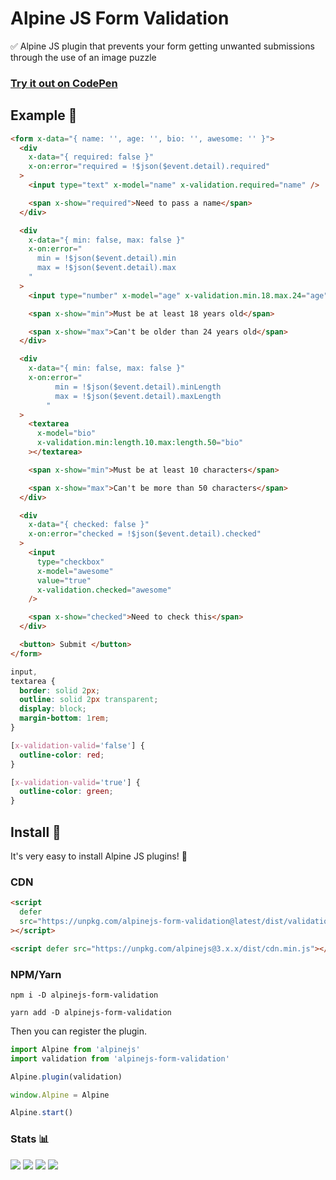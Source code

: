# Alpine JS Form Validation

✅ Alpine JS plugin that prevents your form getting unwanted submissions through the use of an image puzzle

### [Try it out on CodePen](https://codepen.io/markmead/full/zYWNmwZ)

## Example 👀

```html
<form x-data="{ name: '', age: '', bio: '', awesome: '' }">
  <div
    x-data="{ required: false }"
    x-on:error="required = !$json($event.detail).required"
  >
    <input type="text" x-model="name" x-validation.required="name" />

    <span x-show="required">Need to pass a name</span>
  </div>

  <div
    x-data="{ min: false, max: false }"
    x-on:error="
      min = !$json($event.detail).min
      max = !$json($event.detail).max
    "
  >
    <input type="number" x-model="age" x-validation.min.18.max.24="age" />

    <span x-show="min">Must be at least 18 years old</span>

    <span x-show="max">Can't be older than 24 years old</span>
  </div>

  <div
    x-data="{ min: false, max: false }"
    x-on:error="
          min = !$json($event.detail).minLength
          max = !$json($event.detail).maxLength
        "
  >
    <textarea
      x-model="bio"
      x-validation.min:length.10.max:length.50="bio"
    ></textarea>

    <span x-show="min">Must be at least 10 characters</span>

    <span x-show="max">Can't be more than 50 characters</span>
  </div>

  <div
    x-data="{ checked: false }"
    x-on:error="checked = !$json($event.detail).checked"
  >
    <input
      type="checkbox"
      x-model="awesome"
      value="true"
      x-validation.checked="awesome"
    />

    <span x-show="checked">Need to check this</span>
  </div>

  <button> Submit </button>
</form>
```

```css
input,
textarea {
  border: solid 2px;
  outline: solid 2px transparent;
  display: block;
  margin-bottom: 1rem;
}

[x-validation-valid='false'] {
  outline-color: red;
}

[x-validation-valid='true'] {
  outline-color: green;
}
```

## Install 🌟

It's very easy to install Alpine JS plugins! 🙌

### CDN

```html
<script
  defer
  src="https://unpkg.com/alpinejs-form-validation@latest/dist/validation.min.js"
></script>

<script defer src="https://unpkg.com/alpinejs@3.x.x/dist/cdn.min.js"></script>
```

### NPM/Yarn

```shell
npm i -D alpinejs-form-validation

yarn add -D alpinejs-form-validation
```

Then you can register the plugin.

```js
import Alpine from 'alpinejs'
import validation from 'alpinejs-form-validation'

Alpine.plugin(validation)

window.Alpine = Alpine

Alpine.start()
```

### Stats 📊

![](https://img.shields.io/bundlephobia/min/alpinejs-form-validation)
![](https://img.shields.io/npm/v/alpinejs-form-validation)
![](https://img.shields.io/npm/dt/alpinejs-form-validation)
![](https://img.shields.io/github/license/markmead/alpinejs-form-validation)
